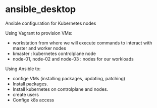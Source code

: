 # ansible_desktop
Ansible configuration for Kubernetes nodes

Using Vagrant to provision VMs:
- workstation from where we will execute commands to interact with master and worker nodes
- kmaster : kubernetes controlplane node
- node-01, node-02 and node-03 : nodes for our workloads

Using Ansible to:
- confige VMs (installing packages, updating, patching)
- Install packages.
- Install kubernetes on controlplane and nodes.
- create users
- Confige k8s access

